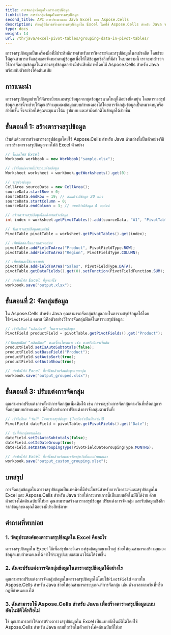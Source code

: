 ```yaml
---
title: การจัดกลุ่มข้อมูลในตารางสรุปข้อมูล
linktitle: การจัดกลุ่มข้อมูลในตารางสรุปข้อมูล
second_title: API การประมวลผล Java Excel ของ Aspose.Cells
description: เรียนรู้วิธีการสร้างตารางสรุปข้อมูลใน Excel โดยใช้ Aspose.Cells สำหรับ Java จัดการกลุ่มข้อมูลและวิเคราะห์ข้อมูลโดยอัตโนมัติด้วยตัวอย่างโค้ดต้นฉบับ
type: docs
weight: 14
url: /th/java/excel-pivot-tables/grouping-data-in-pivot-tables/
---
```


ตารางสรุปข้อมูลเป็นเครื่องมือที่มีประสิทธิภาพสำหรับการวิเคราะห์และสรุปข้อมูลในสเปรดชีต โดยช่วยให้คุณสามารถจัดกลุ่มและจัดหมวดหมู่ข้อมูลเพื่อให้ได้ข้อมูลเชิงลึกที่มีค่า ในบทความนี้ เราจะมาสำรวจวิธีการจัดกลุ่มข้อมูลในตารางสรุปข้อมูลอย่างมีประสิทธิภาพโดยใช้ Aspose.Cells สำหรับ Java พร้อมกับตัวอย่างโค้ดต้นฉบับ

## การแนะนำ

ตารางสรุปข้อมูลช่วยให้จัดระเบียบและสรุปข้อมูลจากชุดข้อมูลขนาดใหญ่ได้อย่างยืดหยุ่น โดยตารางสรุปข้อมูลเหล่านี้จะช่วยให้คุณสร้างมุมมองข้อมูลแบบกำหนดเองได้โดยการจัดกลุ่มข้อมูลเป็นหมวดหมู่หรือลำดับชั้น ซึ่งจะช่วยให้คุณระบุแนวโน้ม รูปแบบ และค่าผิดปกติในข้อมูลได้ง่ายขึ้น

## ขั้นตอนที่ 1: สร้างตารางสรุปข้อมูล

เริ่มต้นด้วยการสร้างตารางสรุปข้อมูลโดยใช้ Aspose.Cells สำหรับ Java ด้านล่างนี้เป็นตัวอย่างวิธีการสร้างตารางสรุปข้อมูลจากไฟล์ Excel ตัวอย่าง

```java
// โหลดไฟล์ Excel
Workbook workbook = new Workbook("sample.xlsx");

// เข้าถึงแผ่นงานที่ประกอบด้วยข้อมูล
Worksheet worksheet = workbook.getWorksheets().get(0);

// ระบุช่วงข้อมูล
CellArea sourceData = new CellArea();
sourceData.startRow = 0;
sourceData.endRow = 19; // สมมติว่ามีข้อมูล 20 แถว
sourceData.startColumn = 0;
sourceData.endColumn = 3; // สมมติว่ามีข้อมูล 4 คอลัมน์

// สร้างตารางสรุปข้อมูลโดยอิงตามช่วงข้อมูล
int index = worksheet.getPivotTables().add(sourceData, "A1", "PivotTable1");

// รับตารางสรุปข้อมูลตามดัชนี
PivotTable pivotTable = worksheet.getPivotTables().get(index);

// เพิ่มฟิลด์ลงในแถวและคอลัมน์
pivotTable.addFieldToArea("Product", PivotFieldType.ROW);
pivotTable.addFieldToArea("Region", PivotFieldType.COLUMN);

// เพิ่มค่าและใช้การรวมค่า
pivotTable.addFieldToArea("Sales", PivotFieldType.DATA);
pivotTable.getDataFields().get(0).setFunction(PivotFieldFunction.SUM);

// บันทึกไฟล์ Excel ที่ถูกแก้ไข
workbook.save("output.xlsx");
```

## ขั้นตอนที่ 2: จัดกลุ่มข้อมูล

 ใน Aspose.Cells สำหรับ Java คุณสามารถจัดกลุ่มข้อมูลภายในตารางสรุปข้อมูลได้โดยใช้`PivotField` คลาส นี่คือตัวอย่างวิธีการจัดกลุ่มฟิลด์ในตารางสรุปข้อมูล:

```java
// เข้าถึงฟิลด์ "ผลิตภัณฑ์" ในตารางสรุปข้อมูล
PivotField productField = pivotTable.getPivotFields().get("Product");

//จัดกลุ่มฟิลด์ "ผลิตภัณฑ์" ตามเงื่อนไขเฉพาะ เช่น ตามตัวอักษรเริ่มต้น
productField.setIsAutoSubtotals(false);
productField.setBaseField("Product");
productField.setAutoSort(true);
productField.setAutoShow(true);

// บันทึกไฟล์ Excel ที่แก้ไขแล้วพร้อมข้อมูลแบบกลุ่ม
workbook.save("output_grouped.xlsx");
```

## ขั้นตอนที่ 3: ปรับแต่งการจัดกลุ่ม

คุณสามารถปรับแต่งการตั้งค่าการจัดกลุ่มเพิ่มเติมได้ เช่น การระบุช่วงการจัดกลุ่มตามวันที่หรือกฎการจัดกลุ่มแบบกำหนดเอง นี่คือตัวอย่างการปรับแต่งการจัดกลุ่มตามวันที่:

```java
// เข้าถึงฟิลด์ "วันที่" ในตารางสรุปข้อมูล (โดยถือว่าเป็นฟิลด์วันที่)
PivotField dateField = pivotTable.getPivotFields().get("Date");

// วันที่จัดกลุ่มตามเดือน
dateField.setIsAutoSubtotals(false);
dateField.setIsDateGroup(true);
dateField.setDateGroupingType(PivotFieldDateGroupingType.MONTHS);

// บันทึกไฟล์ Excel ที่แก้ไขแล้วพร้อมการจัดกลุ่มวันที่แบบกำหนดเอง
workbook.save("output_custom_grouping.xlsx");
```

## บทสรุป

การจัดกลุ่มข้อมูลในตารางสรุปข้อมูลเป็นเทคนิคที่มีประโยชน์สำหรับการวิเคราะห์และสรุปข้อมูลใน Excel และ Aspose.Cells สำหรับ Java ช่วยให้กระบวนการนี้เป็นแบบอัตโนมัติได้ง่าย ด้วยตัวอย่างโค้ดต้นฉบับที่ให้มา คุณสามารถสร้างตารางสรุปข้อมูล ปรับแต่งการจัดกลุ่ม และรับข้อมูลเชิงลึกจากข้อมูลของคุณได้อย่างมีประสิทธิภาพ

## คำถามที่พบบ่อย

### 1. วัตถุประสงค์ของตารางสรุปข้อมูลใน Excel คืออะไร

ตารางสรุปข้อมูลใน Excel ใช้เพื่อสรุปและวิเคราะห์ชุดข้อมูลขนาดใหญ่ ช่วยให้คุณสามารถสร้างมุมมองข้อมูลแบบกำหนดเองได้ ทำให้ระบุรูปแบบและแนวโน้มได้ง่ายขึ้น

### 2. ฉันจะปรับแต่งการจัดกลุ่มข้อมูลในตารางสรุปข้อมูลได้อย่างไร

 คุณสามารถปรับแต่งการจัดกลุ่มข้อมูลในตารางสรุปข้อมูลได้โดยใช้`PivotField` คลาสใน Aspose.Cells สำหรับ Java ช่วยให้คุณสามารถระบุเกณฑ์การจัดกลุ่ม เช่น ช่วงเวลาตามวันที่หรือกฎที่กำหนดเองได้

### 3. ฉันสามารถใช้ Aspose.Cells สำหรับ Java เพื่อสร้างตารางสรุปข้อมูลแบบอัตโนมัติได้หรือไม่

ใช่ คุณสามารถทำให้การสร้างตารางสรุปข้อมูลใน Excel เป็นแบบอัตโนมัติได้โดยใช้ Aspose.Cells สำหรับ Java ตามที่สาธิตในตัวอย่างโค้ดต้นฉบับที่ให้มา